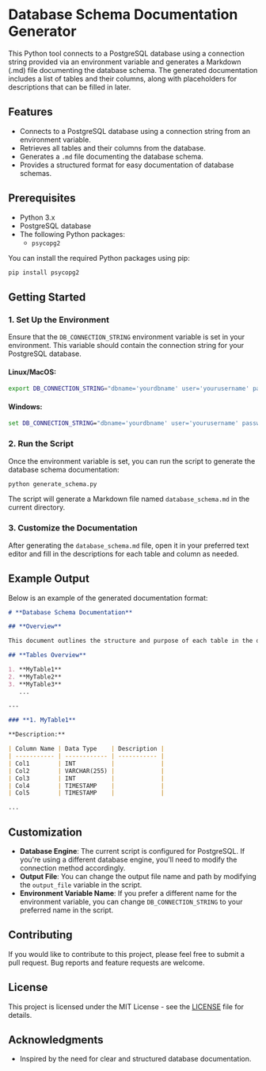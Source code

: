 # Database Schema Documentation Generator

This Python tool connects to a PostgreSQL database using a connection string provided via an environment variable and generates a Markdown (.md) file documenting the database schema. The generated documentation includes a list of tables and their columns, along with placeholders for descriptions that can be filled in later.

## Features

- Connects to a PostgreSQL database using a connection string from an environment variable.
- Retrieves all tables and their columns from the database.
- Generates a `.md` file documenting the database schema.
- Provides a structured format for easy documentation of database schemas.

## Prerequisites

- Python 3.x
- PostgreSQL database
- The following Python packages:
  - `psycopg2`

You can install the required Python packages using pip:

```bash
pip install psycopg2
```

## Getting Started

### 1. Set Up the Environment

Ensure that the `DB_CONNECTION_STRING` environment variable is set in your environment. This variable should contain the connection string for your PostgreSQL database.

#### Linux/MacOS:

```bash
export DB_CONNECTION_STRING="dbname='yourdbname' user='yourusername' password='yourpassword' host='yourhost' port='yourport'"
```

#### Windows:

```cmd
set DB_CONNECTION_STRING="dbname='yourdbname' user='yourusername' password='yourpassword' host='yourhost' port='yourport'"
```

### 2. Run the Script

Once the environment variable is set, you can run the script to generate the database schema documentation:

```bash
python generate_schema.py
```

The script will generate a Markdown file named `database_schema.md` in the current directory.

### 3. Customize the Documentation

After generating the `database_schema.md` file, open it in your preferred text editor and fill in the descriptions for each table and column as needed.

## Example Output

Below is an example of the generated documentation format:

```markdown
# **Database Schema Documentation**

## **Overview**

This document outlines the structure and purpose of each table in the database.

## **Tables Overview**

1. **MyTable1**
2. **MyTable2**
3. **MyTable3**
   ...

---

### **1. MyTable1**

**Description:**

| Column Name | Data Type    | Description |
| ----------- | ------------ | ----------- |
| Col1        | INT          |             |
| Col2        | VARCHAR(255) |             |
| Col3        | INT          |             |
| Col4        | TIMESTAMP    |             |
| Col5        | TIMESTAMP    |             |

...
```

## Customization

- **Database Engine**: The current script is configured for PostgreSQL. If you're using a different database engine, you'll need to modify the connection method accordingly.
- **Output File**: You can change the output file name and path by modifying the `output_file` variable in the script.
- **Environment Variable Name**: If you prefer a different name for the environment variable, you can change `DB_CONNECTION_STRING` to your preferred name in the script.

## Contributing

If you would like to contribute to this project, please feel free to submit a pull request. Bug reports and feature requests are welcome.

## License

This project is licensed under the MIT License - see the [LICENSE](LICENSE) file for details.

## Acknowledgments

- Inspired by the need for clear and structured database documentation.
